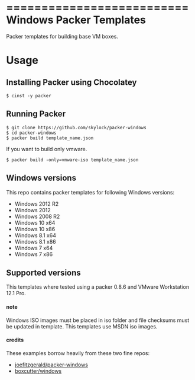 ==========================
Windows Packer Templates
==========================

Packer templates for building base VM boxes.

Usage
=====

Installing Packer using Chocolatey
----------------------------------

    $ cinst -y packer

Running Packer
--------------



    $ git clone https://github.com/skylock/packer-windows
    $ cd packer-windows
    $ packer build template_name.json


If you want to build only vmware.

    $ packer build -only=vmware-iso template_name.json

Windows versions
-----------------

This repo contains packer templates for following Windows versions:

- Windows 2012 R2
- Windows 2012
- Windows 2008 R2
- Windows 10 x64
- Windows 10 x86
- Windows 8.1 x64
- Windows 8.1 x86
- Windows 7 x64
- Windows 7 x86


Supported versions
------------------

This templates where tested using a packer 0.8.6 and VMware Workstation 12.1 Pro.

#### note
Windows ISO images must be placed in iso folder and file checksums must be updated in template.
This templates use MSDN iso images.

#### credits
These examples borrow heavily from these two fine repos:

- [joefitzgerald/packer-windows](https://github.com/joefitzgerald/packer-windows)
- [boxcutter/windows](https://github.com/boxcutter/windows)